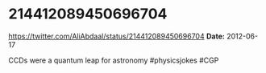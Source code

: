 # 214412089450696704
https://twitter.com/AliAbdaal/status/214412089450696704
**Date:** 2012-06-17

CCDs were a quantum leap for astronomy #physicsjokes #CGP
